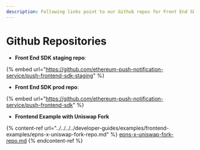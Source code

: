 ```yaml
---
description: Following links point to our Github repos for Front End SDK
---
```


# Github Repositories

* **Front End SDK staging repo**:&#x20;

{% embed url="https://github.com/ethereum-push-notification-service/push-frontend-sdk-staging" %}

* **Front End SDK prod repo**:

{% embed url="https://github.com/ethereum-push-notification-service/push-frontend-sdk" %}

* **Frontend Example with Uniswap Fork**

{% content-ref url="../../../../developer-guides/examples/frontend-examples/epns-x-uniswap-fork-repo.md" %}
[epns-x-uniswap-fork-repo.md](../../../../developer-guides/examples/frontend-examples/epns-x-uniswap-fork-repo.md)
{% endcontent-ref %}
